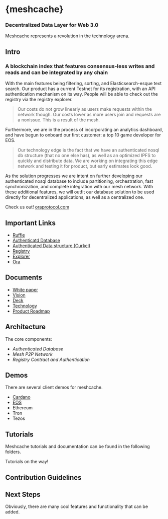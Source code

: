 # {meshcache}
### Decentralized Data Layer for Web 3.0

 Meshcache represents a revolution in the technology arena. 

## Intro

### A blockchain index that features consensus-less writes and reads and can be integrated by any chain

With the main features being filtering, sorting, and Elasticsearch-esque text search.
Our product has a current Testnet for its registration, with an API authentication mechanism on its way. People will be able to check out the registry via the registry explorer. 

> Our costs do not grow linearly as users make requests within the network though. Our costs lower as more users join and 
> requests are a nonissue. This is a result of the mesh.

Furthermore, we are in the process of incorporating an analytics dashboard, and have begun to onboard our first customer: a top 10 game developer for EOS.

> Our technology edge is the fact that we have an authenticated nosql db structure (that no one else has), as well as an 
> optimized IPFS to quickly and distribute data. We are working on integrating this edge network and testing it for product, 
> but early estimates look good.

As the solution progresses we are intent on further developing our authenticated nosql database to include partitioning, orchestration, fast synchronization, and complete integration with our mesh network. With these additional features, we will outfit our database solution to be used directly for decentralized applications, as well as a centralized one.


Check us out!
[oraprotocol.com](https://www.oraprotocol.com/)

## Important Links

- [Ruffle](https://github.com/chasesmith95/meshcache/tree/master/authenticated%20data/ruffle)
- [Authenticatd Database](https://github.com/chasesmith95/meshcache/tree/master/authenticated%20data)
- [Authenticated Data structure (Curkel)](https://github.com/chasesmith95/meshcache/tree/master/authenticated%20data/curkel-db)
- [Registry](https://github.com/chasesmith95/meshcache/tree/master/registry)
- [Explorer](https://github.com/chasesmith95/meshcache/tree/master/meshcache-explorer)
- [Ora](https://github.com/chasesmith95/ora/blob/master/demo/README.md)
  
## Documents
- [White paper](https://docs.google.com/document/d/1ClcK_PHRY42--Z6huYmXAlD6VUnTquJMVo-gHRejUxg)
- [Vision](https://github.com/chasesmith95/meshcache/blob/master/docs/Vision.md)
- [Deck](https://docs.google.com/presentation/d/18GQehThOp7VNl6xLlPt_mcy19jflA6v-VmS74s90AvM)
- [Technology](https://github.com/chasesmith95/meshcache/blob/master/docs/Vision.md)
- [Product Roadmap](https://github.com/chasesmith95/meshcache/blob/master/docs/Vision.md)

## Architecture 
The core components:

- *Authenticated Database* 
- *Mesh P2P Network* 
- *Registry Contract and Authentication*


## Demos
There are several client demos for meshcache. 
  - [Cardano](https://github.com/chasesmith95/meshcache/tree/master/examples/cardano-demo)
  - [EOS](https://github.com/chasesmith95/meshcache/tree/master/examples/eos-demo)
  - Ethereum 
  - Tron 
  - Tezos

## Tutorials
Meshcache tutorials and documentation can be found in the following folders. 

Tutorials on the way!

## Contribution Guidelines

## Next Steps
Obviously, there are many cool features and functionality that can be added.




